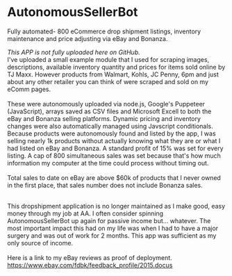 # AutonomousSellerBot
Fully automated- 800 eCommerce drop shipment listings, inventory maintenance and price adjusting via eBay and Bonanza.


*This APP is not fully uploaded here on GitHub.*<br>
I've uploaded a small example module that I used for scraping images, descriptions, available inventory quantity and prices for items sold online by TJ Maxx. However products from Walmart, Kohls, JC Penny, 6pm and just about any other retailer you can think of were scraped and sold on my eComm pages.<br><br>
These were autonomously uploaded via node.js, Google's Puppeteer (JavaScript), arrays saved as CSV files and Microsoft Excell to both the eBay and Bonanza selling platforms. Dynamic pricing and inventory changes were also automatically managed using Javscript conditionals. Because products were autonomously found and listed by the app, I was selling nearly 1k products without actually knowing what they are or what I had listed on eBay and Bonanza. A standard profit of 15% was set for every listing. A cap of 800 simultaneous sales was set because that's how much information my computer at the time could process without timing out.<br><br>
Total sales to date on eBay are above $60k of products that I never owned in the first place, that sales number does not include Bonanza sales. <br><br>

This dropshipment application is no longer maintained as I make good, easy money through my job at AA. I often consider spinning AutonomousSellerBot up again for passive income but... whatever. The most important impact this had on my life was when I had to have a major surgery and was out of work for 2 months. This app was sufficient as my only source of income.<br><br>
Here is a link to my eBay reviews as proof of deployment.<br>
https://www.ebay.com/fdbk/feedback_profile/2015.docus
